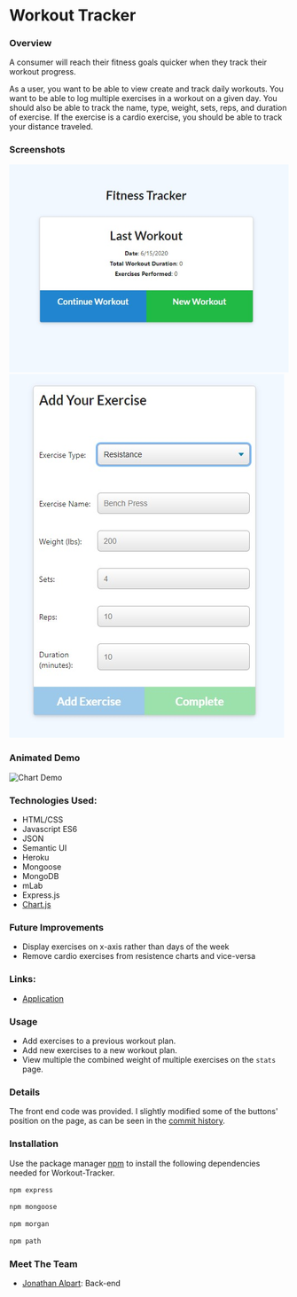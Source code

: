 # Workout Tracker

### Overview
A consumer will reach their fitness goals quicker when they track their workout progress.

As a user, you want to be able to view create and track daily workouts. You want to be able to log multiple exercises in a workout on a given day. You should also be able to track the name, type, weight, sets, reps, and duration of exercise. If the exercise is a cardio exercise, you should be able to track your distance traveled.

### Screenshots
![Last Workout](public/img/scsh1.jpg?raw=true "Last Workout")
![Add Exercise](public/img/scsh2.jpg?raw=true "Add Exercise")

### Animated Demo
![Chart Demo](demo.gif?raw=true "Chart Demo")

### Technologies Used:
* HTML/CSS
* Javascript ES6
* JSON
* Semantic UI
* Heroku
* Mongoose
* MongoDB
* mLab
* Express.js
* [Chart.js](https://www.chartjs.org/)

### Future Improvements
* Display exercises on x-axis rather than days of the week
* Remove cardio exercises from resistence charts and vice-versa

### Links:
* [Application](https://stormy-gorge-38643.herokuapp.com/)

### Usage

* Add exercises to a previous workout plan.
* Add new exercises to a new workout plan.
* View multiple the combined weight of multiple exercises on the ```stats``` page.

### Details

The front end code was provided. I slightly modified some of the buttons' position on the page, as can be seen in the [commit history](https://github.com/Jack-Aaron/Workout-Tracker/commit/ad0c12e1f4c47324af68c3635476e63a58af0703/).

### Installation

Use the package manager [npm](https://www.npmjs.com/) to install the following dependencies needed for Workout-Tracker.

```bash
npm express
```

```bash
npm mongoose
```

```bash
npm morgan
```

```bash
npm path
```

### Meet The Team

* [Jonathan Alpart](https://github.com/Jack-Aaron/): Back-end
